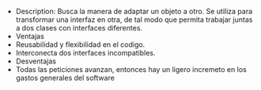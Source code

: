* Description: Busca la manera de adaptar un objeto a otro. Se utiliza para transformar una 
interfaz en otra, de tal modo que permita trabajar juntas a dos clases con interfaces diferentes.
* Ventajas
* Reusabilidad y flexibilidad en el codigo.
* Interconecta dos interfaces incompatibles.
* Desventajas
* Todas las peticiones avanzan, entonces hay un ligero incremeto en los gastos generales 
del software
